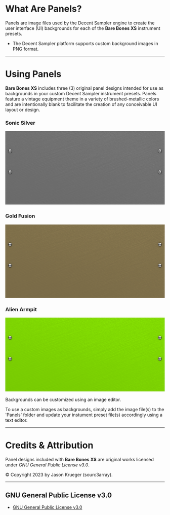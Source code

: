 # What Are Panels?

Panels are image files used by the Decent Sampler engine to create the user interface (UI) backgrounds for each of the **Bare Bones XS** instrument presets.

 - The Decent Sampler platform supports custom background images in PNG format.

***

# Using Panels

**Bare Bones XS** includes three (3) original panel designs intended for use as backgrounds in your custom Decent Sampler instrument presets. Panels feature a vintage equipment theme in a variety of brushed-metallic colors and are intentionally blank to facilitate the creation of any conceivable UI layout or design.

### Sonic Silver

![Panel Design - Sonic Silver]( /Bare_Bones_XS.dsbundle/UI/Panels/Panel_Sonic_Silver.png )

### Gold Fusion

![Panel Design - Gold Fusion]( /Bare_Bones_XS.dsbundle/UI/Panels/Panel_Gold_Fusion.png )

### Alien Armpit

![Panel Design - Alien Armpit]( /Bare_Bones_XS.dsbundle/UI/Panels/Panel_Alien_Armpit.png )

Backgrounds can be customized using an image editor.

To use a custom images as backgrounds, simply add the image file(s) to the 'Panels' folder and update your instument preset file(s) accordingly using a text editor.

***

# Credits & Attribution

Panel designs included with **Bare Bones XS** are original works licensed under *GNU General Public License v3.0*.

© Copyright 2023 by Jason Krueger (sourc3array).

***

## GNU General Public License v3.0

- [GNU General Public License v3.0]( https://www.gnu.org/licenses/gpl-3.0.en.html )
